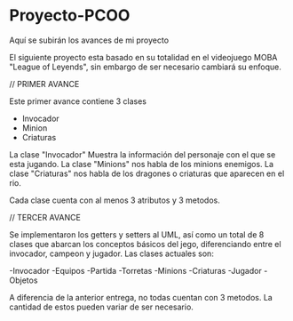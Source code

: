 # Proyecto-PCOO
Aquí se subirán los avances de mi proyecto

El siguiente proyecto esta basado en su totalidad en el videojuego MOBA "League of Leyends", sin embargo de ser necesario cambiará su enfoque.


// PRIMER AVANCE

Este primer avance contiene 3 clases
- Invocador
- Minion
- Criaturas

La clase "Invocador" Muestra la información del personaje con el que se esta jugando.
La clase "Minions" nos habla de los minions enemigos.
La clase "Criaturas" nos habla de los dragones o criaturas que aparecen en el rio.

Cada clase cuenta con al menos 3 atributos y 3 metodos.

// TERCER AVANCE

Se implementaron los getters y setters al UML, así como un total de 8 clases que abarcan los conceptos básicos del jego, diferenciando entre
el invocador, campeon y jugador.
Las clases actuales son:

-Invocador
-Equipos
-Partida
-Torretas
-Minions
-Criaturas
-Jugador
-Objetos 

A diferencia de la anterior entrega, no todas cuentan con 3 metodos. La cantidad de estos pueden variar de ser necesario. 

